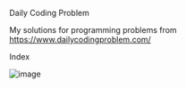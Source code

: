 Daily Coding Problem

My solutions for programming problems from https://www.dailycodingproblem.com/

Index

![image](https://user-images.githubusercontent.com/52063353/122665221-9bf0a780-d1c3-11eb-879d-8d96cf88df81.png)










